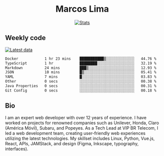 <div align="center">
  <h1>Marcos Lima</h1>
  
  <a href="https://skvggor.dev">
    <img src="https://github.com/skvggor/skvggor/assets/958723/3c85f137-8d74-4cc8-a2b1-877784f3e44d" alt="Stats" />
  </a>
</div>

## Weekly code

[![Latest data](https://github.com/skvggor/skvggor/actions/workflows/main.yml/badge.svg)](https://github.com/skvggor/skvggor/actions/workflows/main.yml)

<!--START_SECTION:waka-->

```txt
Docker            1 hr 23 mins    ███████████▒░░░░░░░░░░░░░   44.76 %
TypeScript        1 hr            ████████░░░░░░░░░░░░░░░░░   32.19 %
Markdown          24 mins         ███▒░░░░░░░░░░░░░░░░░░░░░   12.93 %
JSON              10 mins         █▒░░░░░░░░░░░░░░░░░░░░░░░   05.41 %
YAML              7 mins          █░░░░░░░░░░░░░░░░░░░░░░░░   03.83 %
Other             0 secs          ░░░░░░░░░░░░░░░░░░░░░░░░░   00.38 %
Java Properties   0 secs          ░░░░░░░░░░░░░░░░░░░░░░░░░   00.31 %
Git Config        0 secs          ░░░░░░░░░░░░░░░░░░░░░░░░░   00.18 %
```

<!--END_SECTION:waka-->

## Bio

<p>I am an expert web developer with over 12 years of experience. I have worked on projects for renowned companies such as Unilever, Honda, Claro (América Móvil), Subaru, and Popeyes. As a Tech Lead at VIP BR Telecom, I led a web development team, creating user-friendly web experiences utilizing the latest technologies. My skillset includes Linux, Python, Vue.js, React, APIs, JAMStack, and design (Figma, Inkscape, typography, interfaces).</p>

<!-- </details> -->

<!-- <div align="center">
  <h2>🤖 Recent Code Activity</h2>
  <img width="500" src="https://github-readme-stats.vercel.app/api/wakatime?username=skvggor&hide_title=true&layout=compact&theme=transparent" alt="Wakatime Stats" />
</div>

<br>

<div align="center">
  <h2>📈 GitHub Stats</h2>
  <img width="500" src="https://github-readme-stats.vercel.app/api?username=skvggor&show_icons=true&theme=transparent&hide_title=true&count_private=true" alt="GitHub Stats" />
</div>
 -->
